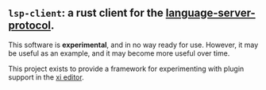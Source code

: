 ## `lsp-client`: a rust client for the [language-server-protocol](https://github.com/Microsoft/language-server-protocol/blob/master/protocol.md).

This software is **experimental**, and in no way ready for use. However, it may be useful as an example, and it may become more useful over time.

This project exists to provide a framework for experimenting with plugin support in the [xi editor](https://github.com/google/xi-editor).
